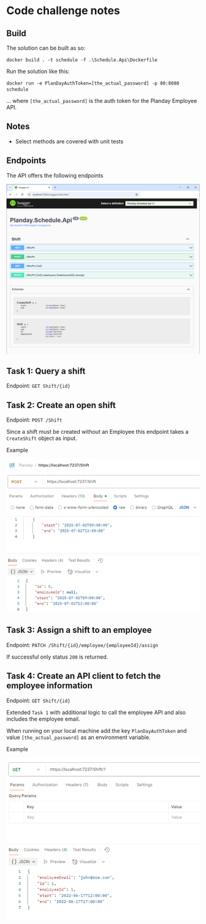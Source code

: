# Code challenge notes

## Build

The solution can be built as so:

```
docker build . -t schedule -f .\Schedule.Api\Dockerfile
```

Run the solution like this:

```
docker run -e PlanDayAuthToken=[the_actual_password] -p 80:8080 schedule
```

... where `[the_actual_password]` is the auth token for the Planday Employee API.

## Notes
* Select methods are covered with unit tests


## Endpoints

The API offers the following endpoints

![image1.png](image1.png)


## Task 1: Query a shift
Endpoint: `GET Shift/{id}`


## Task 2: Create an open shift

Endpoint: `POST /Shift`

Since a shift must be created without an Employee this endpoint takes a `CreateShift` object as input.

Example

![image2.png](image2.png)

## Task 3: Assign a shift to an employee

Endpoint: `PATCH /Shift/{id}/employee/{employeeId}/assign`

If successful only status `200` is returned.

## Task 4: Create an API client to fetch the employee information

Endpoint: `GET Shift/{id}`

Extended `Task 1` with additional logic to call the employee API and also includes the employee email.

When running on your local machine add the key `PlanDayAuthToken` and value `[the_actual_password]` as an environment variable.

Example

![image3.png](image3.png)